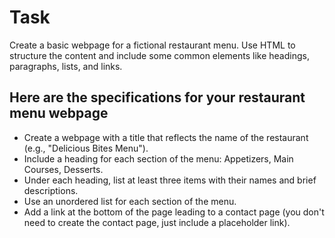# Task

Create a basic webpage for a fictional restaurant menu.
Use HTML to structure the content and include some common elements like headings, paragraphs, lists, and links.

## Here are the specifications for your restaurant menu webpage

- Create a webpage with a title that reflects the name of the restaurant (e.g., "Delicious Bites Menu").
- Include a heading for each section of the menu: Appetizers, Main Courses, Desserts.
- Under each heading, list at least three items with their names and brief descriptions.
- Use an unordered list for each section of the menu.
- Add a link at the bottom of the page leading to a contact page (you don't need to create the contact page, just include a placeholder link).
  